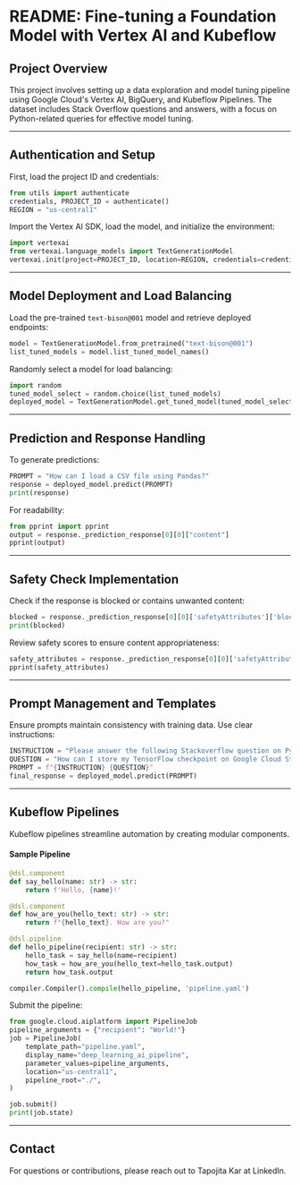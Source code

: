 # README: Fine-tuning a Foundation Model with Vertex AI and Kubeflow

## Project Overview

This project involves setting up a data exploration and model tuning pipeline using Google Cloud's Vertex AI, BigQuery, and Kubeflow Pipelines. The dataset includes Stack Overflow questions and answers, with a focus on Python-related queries for effective model tuning.

---

## Authentication and Setup

First, load the project ID and credentials:

```python
from utils import authenticate
credentials, PROJECT_ID = authenticate() 
REGION = "us-central1"
```

Import the Vertex AI SDK, load the model, and initialize the environment:

```python
import vertexai
from vertexai.language_models import TextGenerationModel
vertexai.init(project=PROJECT_ID, location=REGION, credentials=credentials)
```

---

## Model Deployment and Load Balancing

Load the pre-trained `text-bison@001` model and retrieve deployed endpoints:

```python
model = TextGenerationModel.from_pretrained("text-bison@001")
list_tuned_models = model.list_tuned_model_names()
```

Randomly select a model for load balancing:

```python
import random
tuned_model_select = random.choice(list_tuned_models)
deployed_model = TextGenerationModel.get_tuned_model(tuned_model_select)
```

---

## Prediction and Response Handling

To generate predictions:

```python
PROMPT = "How can I load a CSV file using Pandas?"
response = deployed_model.predict(PROMPT)
print(response)
```

For readability:

```python
from pprint import pprint
output = response._prediction_response[0][0]["content"]
pprint(output)
```

---

## Safety Check Implementation

Check if the response is blocked or contains unwanted content:

```python
blocked = response._prediction_response[0][0]['safetyAttributes']['blocked']
print(blocked)
```

Review safety scores to ensure content appropriateness:

```python
safety_attributes = response._prediction_response[0][0]['safetyAttributes']
pprint(safety_attributes)
```

---

## Prompt Management and Templates

Ensure prompts maintain consistency with training data. Use clear instructions:

```python
INSTRUCTION = "Please answer the following Stackoverflow question on Python. Answer it like you are a developer answering Stackoverflow questions."
QUESTION = "How can I store my TensorFlow checkpoint on Google Cloud Storage?"
PROMPT = f"{INSTRUCTION} {QUESTION}"
final_response = deployed_model.predict(PROMPT)
```

---

## Kubeflow Pipelines

Kubeflow pipelines streamline automation by creating modular components.

#### Sample Pipeline

```python
@dsl.component
def say_hello(name: str) -> str:
    return f'Hello, {name}!'

@dsl.component
def how_are_you(hello_text: str) -> str:
    return f"{hello_text}. How are you?"

@dsl.pipeline
def hello_pipeline(recipient: str) -> str:
    hello_task = say_hello(name=recipient)
    how_task = how_are_you(hello_text=hello_task.output)
    return how_task.output

compiler.Compiler().compile(hello_pipeline, 'pipeline.yaml')
```

Submit the pipeline:

```python
from google.cloud.aiplatform import PipelineJob
pipeline_arguments = {"recipient": "World!"}
job = PipelineJob(
    template_path="pipeline.yaml",
    display_name="deep_learning_ai_pipeline",
    parameter_values=pipeline_arguments,
    location="us-central1",
    pipeline_root="./",
)

job.submit()
print(job.state)
```

---

## Contact
For questions or contributions, please reach out to Tapojita Kar at LinkedIn.

